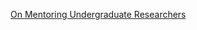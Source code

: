 [On Mentoring Undergraduate Researchers](http://lmbgp.tumblr.com/post/37797842377/on-mentoring-undergraduate-researchers)
